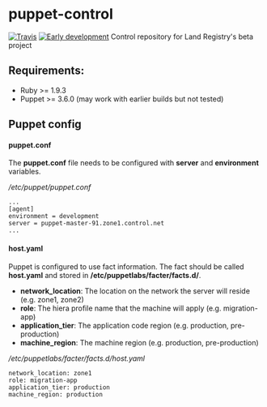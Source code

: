 puppet-control
==============
[![Travis](https://img.shields.io/travis/LandRegistry-Ops/puppet-control.svg?style=flat-square)](https://travis-ci.org/LandRegistry-Ops/puppet-control/)
[![Early development](https://img.shields.io/badge/status-early%20%20development-yellow.svg?style=flat-square)](#)
Control repository for Land Registry's beta project

## Requirements:
- Ruby >= 1.9.3
- Puppet >= 3.6.0 (may work with earlier builds but not tested)

## Puppet config

#### puppet.conf

The __puppet.conf__ file needs to be configured with __server__ and __environment__ variables.

_/etc/puppet/puppet.conf_
```
...
[agent]
environment = development
server = puppet-master-91.zone1.control.net
...
```
#### host.yaml

Puppet is configured to use fact information. The fact should be called __host.yaml__
and stored in __/etc/puppetlabs/facter/facts.d/__.

* __network_location__: The location on the network the server will reside (e.g. zone1, zone2)
* __role__: The hiera profile name that the machine will apply (e.g. migration-app)
* __application_tier__: The application code region (e.g. production, pre-production)
* __machine_region__: The machine region (e.g. production, pre-production)

_/etc/puppetlabs/facter/facts.d/host.yaml_
```
network_location: zone1
role: migration-app
application_tier: production
machine_region: production
```
